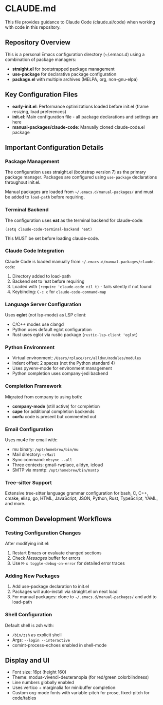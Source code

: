 # CLAUDE.md

This file provides guidance to Claude Code (claude.ai/code) when working with code in this repository.

## Repository Overview

This is a personal Emacs configuration directory (~/.emacs.d) using a combination of package managers:
- **straight.el** for bootstrapped package management
- **use-package** for declarative package configuration
- **package.el** with multiple archives (MELPA, org, non-gnu-elpa)

## Key Configuration Files

- **early-init.el**: Performance optimizations loaded before init.el (frame resizing, load preferences)
- **init.el**: Main configuration file - all package declarations and settings are here
- **manual-packages/claude-code**: Manually cloned claude-code.el package

## Important Configuration Details

### Package Management

The configuration uses straight.el (bootstrap version 7) as the primary package manager. Packages are configured using `use-package` declarations throughout init.el.

Manual packages are loaded from `~/.emacs.d/manual-packages/` and must be added to `load-path` before requiring.

### Terminal Backend

The configuration uses **eat** as the terminal backend for claude-code:
```elisp
(setq claude-code-terminal-backend 'eat)
```

This MUST be set before loading claude-code.

### Claude Code Integration

Claude Code is loaded manually from `~/.emacs.d/manual-packages/claude-code`:
1. Directory added to load-path
2. Backend set to 'eat before requiring
3. Loaded with `(require 'claude-code nil t)` - fails silently if not found
4. Keybinding: `C-c c` for `claude-code-command-map`

### Language Server Configuration

Uses **eglot** (not lsp-mode) as LSP client:
- C/C++ modes use clangd
- Python uses default eglot configuration
- Rust uses eglot via rustic package (`rustic-lsp-client 'eglot`)

### Python Environment

- Virtual environment: `/Users/rplace/src/alldyn/modules/modules`
- Indent offset: 2 spaces (not the Python standard 4)
- Uses pyvenv-mode for environment management
- Python completion uses company-jedi backend

### Completion Framework

Migrated from company to using both:
- **company-mode** (still active) for completion
- **cape** for additional completion backends
- **corfu** code is present but commented out

### Email Configuration

Uses mu4e for email with:
- mu binary: `/opt/homebrew/bin/mu`
- Mail directory: `~/Mail`
- Sync command: `mbsync --all`
- Three contexts: gmail-rwplace, alldyn, icloud
- SMTP via msmtp: `/opt/homebrew/bin/msmtp`

### Tree-sitter Support

Extensive tree-sitter language grammar configuration for bash, C, C++, cmake, elisp, go, HTML, JavaScript, JSON, Python, Rust, TypeScript, YAML, and more.

## Common Development Workflows

### Testing Configuration Changes

After modifying init.el:
1. Restart Emacs or evaluate changed sections
2. Check *Messages* buffer for errors
3. Use `M-x toggle-debug-on-error` for detailed error traces

### Adding New Packages

1. Add use-package declaration to init.el
2. Packages will auto-install via straight.el on next load
3. For manual packages: clone to `~/.emacs.d/manual-packages/` and add to load-path

### Shell Configuration

Default shell is zsh with:
- `/bin/zsh` as explicit shell
- Args: `--login --interactive`
- comint-process-echoes enabled in shell-mode

## Display and UI

- Font size: 16pt (height 160)
- Theme: modus-vivendi-deuteranopia (for red/green colorblindness)
- Line numbers globally enabled
- Uses vertico + marginalia for minibuffer completion
- Custom org-mode fonts with variable-pitch for prose, fixed-pitch for code/tables
